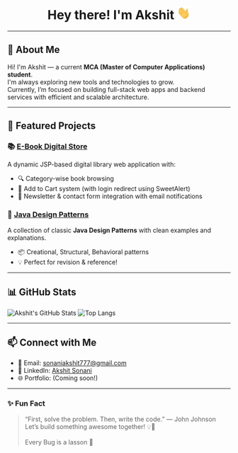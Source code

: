 <h1 align="center">Hey there! I'm Akshit <img src="https://raw.githubusercontent.com/ABSphreak/ABSphreak/master/gifs/Hi.gif" width="30px" height="30px"></h1> </h1>
<!-- <p align="center"> 🌐 Web Enthusiast | 🎓 MCA Student | 📚 Lifelong Learner</p> -->

---

## 🚀 About Me

Hi! I'm Akshit — a current **MCA (Master of Computer Applications) student**.  
I'm always exploring new tools and technologies to grow.  
Currently, I’m focused on building full-stack web apps and backend services with efficient and scalable architecture.

---
## 📂 Featured Projects

### 📚 [E-Book Digital Store](https://github.com/SonaniAkshit/Bookstore-Jsp-Servlet-Web-Project-java-Ant)
A dynamic JSP-based digital library web application with:
- 🔍 Category-wise book browsing
- 🛒 Add to Cart system (with login redirect using SweetAlert)
- 📧 Newsletter & contact form integration with email notifications

### 🧠 [Java Design Patterns](https://github.com/SonaniAkshit/Design-Pattern-Java)
A collection of classic **Java Design Patterns** with clean examples and explanations.
- 📦 Creational, Structural, Behavioral patterns
- 💡 Perfect for revision & reference!

---

## 📊 GitHub Stats

![Akshit's GitHub Stats](https://github-readme-stats.vercel.app/api?username=SonaniAkshit&show_icons=true&theme=transparent)
![Top Langs](https://github-readme-stats.vercel.app/api/top-langs/?username=SonaniAkshit&layout=donut)
<!--   <img src="https://github-readme-stats.vercel.app/api?username=SonaniAkshit&show_icons=true&theme=radical&count_private=true&include_all_commits=true" alt="Akshit's GitHub Stats" height="170" /> -->
<!--   ![Akshit's GitHub Stats](https://github-readme-stats.vercel.app/api?username=SonaniAkshit&show_icons=true&theme=transparent) -->
<!--   <img src="https://github-readme-stats.vercel.app/api/top-langs/?username=SonaniAkshit&layout=compact&theme=radical" alt="Top Languages" height="170" /> -->
---

## 📫 Connect with Me

- 📧 Email: [sonaniakshit777@gmail.com](mailto:sonaniakshit684@gmail.com)
- 💼 LinkedIn: [Akshit Sonani](https://www.linkedin.com/in/akshit-sonani-105b79348/)
- 🌐 Portfolio: (Coming soon!)



---

### ✨ Fun Fact

> “First, solve the problem. Then, write the code.” — John Johnson  
Let’s build something awesome together! 💡🚀
> <br>
> <br>Every Bug is a lasson 👾
